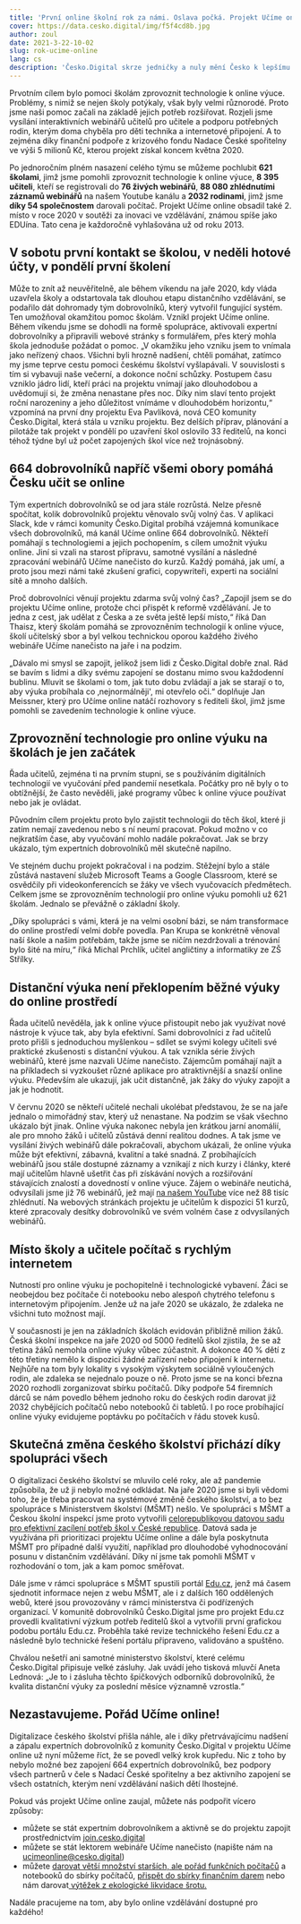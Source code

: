 ```yaml
---
title: 'První online školní rok za námi. Oslava počká. Projekt Učíme online má stále napilno'
cover: https://data.cesko.digital/img/f5f4cd8b.jpg
author: zoul
date: 2021-3-22-10-02
slug: rok-ucime-online
lang: cs
description: 'Česko.Digital skrze jedničky a nuly mění Česko k lepšímu. Od března minulého roku se mimo jiné zasloužilo i o rychlou pomoc školám, učitelům a rodinám v nouzi. V okamžiku, kdy pandemie ochromila celý svět, tým expertních dobrovolníků v oblasti IT spojil své síly s American Academy, komunitami GUG.cz a Microsoft Studentské trenérské centrum a odstartovali okamžitou pomoc školám, kterým výrazně usnadnili přechod na distanční výuku. Tak vznikl projekt Učíme online.'
---
```


Prvotním cílem bylo pomoci školám zprovoznit technologie k online výuce. Problémy, s nimiž se nejen školy potýkaly, však byly velmi různorodé. Proto jsme naši pomoc začali na základě jejich potřeb rozšiřovat. Rozjeli jsme vysílání interaktivních webinářů učitelů pro učitele a podporu potřebných rodin, kterým doma chyběla pro děti technika a internetové připojení. A to zejména díky finanční podpoře z krizového fondu Nadace České spořitelny ve výši 5 milionů Kč, kterou projekt získal koncem května 2020. 

Po jednoročním plném nasazení celého týmu se můžeme pochlubit **621 školami**, jimž jsme pomohli zprovoznit technologie k online výuce, **8 395 učiteli**, kteří se registrovali do **76 živých webinářů**, **88 080 zhlédnutími záznamů webinářů** na našem Youtube kanálu a **2032 rodinami**, jimž jsme **díky 54 společnostem** darovali počítač. Projekt Učíme online obsadil také 2. místo v roce 2020 v soutěži za inovaci ve vzdělávání, známou spíše jako EDUína. Tato cena je každoročně vyhlašována už od roku 2013.

## V sobotu první kontakt se školou, v neděli hotové účty, v pondělí první školení

Může to znít až neuvěřitelně, ale během víkendu na jaře 2020, kdy vláda uzavřela školy a odstartovala tak dlouhou etapu distančního vzdělávání, se podařilo dát dohromady tým dobrovolníků, který vytvořil fungující systém. Ten umožňoval okamžitou pomoc školám. Vznikl projekt Učíme online. Během víkendu jsme se dohodli na formě spolupráce, aktivovali expertní dobrovolníky a připravili webové stránky s formulářem, přes který mohla škola jednoduše požádat o pomoc. „V okamžiku jeho vzniku jsem to vnímala jako neřízený chaos. Všichni byli hrozně nadšení, chtěli pomáhat, zatímco my jsme teprve cestu pomoci českému školství vyšlapávali. V souvislosti s tím si vybavuji naše večerní, a dokonce noční schůzky. Postupem času vzniklo jádro lidí, kteří práci na projektu vnímají jako dlouhodobou a uvědomují si, že změna nenastane přes noc. Díky nim slaví tento projekt roční narozeniny a jeho důležitost vnímáme v dlouhodobém horizontu,“ vzpomíná na první dny projektu Eva Pavlíková, nová CEO komunity Česko.Digital, která stála u vzniku projektu. Bez delších příprav, plánování a pilotáže tak projekt v pondělí po uzavření škol oslovilo 33 ředitelů, na konci téhož týdne byl už počet zapojených škol více než trojnásobný.

## 664 dobrovolníků napříč všemi obory pomáhá Česku učit se online

Tým expertních dobrovolníků se od jara stále rozrůstá. Nelze přesně spočítat, kolik dobrovolníků projektu věnovalo svůj volný čas. V aplikaci Slack, kde v rámci komunity Česko.Digital probíhá vzájemná komunikace všech dobrovolníků, má kanál Učíme online 664 dobrovolníků. Někteří pomáhají s technologiemi a jejich pochopením, s cílem umožnit výuku online. Jiní si vzali na starost přípravu, samotné vysílání a následné zpracování webinářů Učíme nanečisto do kurzů. Každý pomáhá, jak umí, a proto jsou mezi námi také zkušení grafici, copywriteři, experti na sociální sítě a mnoho dalších.

Proč dobrovolníci věnují projektu zdarma svůj volný čas? „Zapojil jsem se do projektu Učíme online, protože chci přispět k reformě vzdělávání. Je to jedna z cest, jak udělat z Česka a ze světa ještě lepší místo,“ říká Dan Thaisz, který školám pomáhá se zprovozněním technologií k online výuce, školí učitelský sbor a byl velkou technickou oporou každého živého webináře Učíme nanečisto na jaře i na podzim.

„Dávalo mi smysl se zapojit, jelikož jsem lidi z Česko.Digital dobře znal. Rád se bavím s lidmi a díky svému zapojení se dostanu mimo svou každodenní bublinu. Mluvit se školami o tom, jak tuto dobu zvládají a jak se starají o to, aby výuka probíhala co ‚nejnormálněji', mi otevřelo oči.“ doplňuje Jan Meissner, který pro Učíme online natáčí rozhovory s řediteli škol, jimž jsme pomohli se zavedením technologie k online výuce.

## Zprovoznění technologie pro online výuku na školách je jen začátek

Řada učitelů, zejména ti na prvním stupni, se s používáním digitálních technologií ve vyučování před pandemií nesetkala. Počátky pro ně byly o to obtížnější, že často nevěděli, jaké programy vůbec k online výuce používat nebo jak je ovládat. 

Původním cílem projektu proto bylo zajistit technologii do těch škol, které ji zatím nemají zavedenou nebo s ní neumí pracovat. Pokud možno v co nejkratším čase, aby vyučování mohlo nadále pokračovat. Jak se brzy ukázalo, tým expertních dobrovolníků měl skutečně napilno.

Ve stejném duchu projekt pokračoval i na podzim. Stěžejní bylo a stále zůstává nastavení služeb Microsoft Teams a Google Classroom, které se osvědčily při videokonferencích se žáky ve všech vyučovacích předmětech. Celkem jsme se zprovozněním technologií pro online výuku pomohli už 621 školám. Jednalo se převážně o základní školy.

„Díky spolupráci s vámi, která je na velmi osobní bázi, se nám transformace do online prostředí velmi dobře povedla. Pan Krupa se konkrétně věnoval naší škole a našim potřebám, takže jsme se ničím nezdržovali a trénování bylo šité na míru,“ říká Michal Prchlík, učitel angličtiny a informatiky ze ZŠ Střílky.

## Distanční výuka není překlopením běžné výuky do online prostředí 

Řada učitelů nevěděla, jak k online výuce přistoupit nebo jak využívat nové nástroje k výuce tak, aby byla efektivní.  Sami dobrovolníci z řad učitelů proto přišli s jednoduchou myšlenkou – sdílet se svými kolegy učiteli své praktické zkušenosti s distanční výukou. A tak vznikla série živých webinářů, které jsme nazvali Učíme nanečisto. Zájemcům pomáhají najít a na příkladech si vyzkoušet různé aplikace pro atraktivnější a snazší online výuku. Především ale ukazují, jak učit distančně, jak žáky do výuky zapojit a jak je hodnotit. 

V červnu 2020 se někteří učitelé nechali ukolébat představou, že se na jaře jednalo o mimořádný stav, který už nenastane. Na podzim se však všechno ukázalo být jinak. Online výuka nakonec nebyla jen krátkou jarní anomálií, ale pro mnoho žáků i učitelů zůstává denní realitou dodnes. A tak jsme ve vysílání živých webinářů dále pokračovali, abychom ukázali, že online výuka může být efektivní, zábavná, kvalitní a také snadná. Z probíhajících webinářů jsou stále dostupné záznamy a vznikají z nich kurzy i články, které mají učitelům hlavně ušetřit čas při získávání nových a rozšiřování stávajících znalostí a dovedností v online výuce. Zájem o webináře neutichá, odvysílali jsme již 76 webinářů, jež mají [na našem YouTube](https://www.youtube.com/channel/UCuiB7M-pBvI7drmtwKrYCrQ) více než 88 tisíc zhlédnutí. Na webových stránkách projektu je učitelům k dispozici 51 kurzů, které zpracovaly desítky dobrovolníků ve svém volném čase z odvysílaných webinářů.

## Místo školy a učitele počítač s rychlým internetem  

Nutností pro online výuku je pochopitelně i technologické vybavení. Žáci se neobejdou bez počítače či notebooku nebo alespoň chytrého telefonu s internetovým připojením. Jenže už na jaře 2020 se ukázalo, že zdaleka ne všichni tuto možnost mají.

V současnosti je jen na základních školách evidován přibližně milion žáků. Česká školní inspekce na jaře 2020 od 5000 ředitelů škol zjistila, že se až třetina žáků nemohla online výuky vůbec zúčastnit. A dokonce 40 % dětí z této třetiny nemělo k dispozici žádné zařízení nebo připojení k internetu. Nejhůře na tom byly lokality s vysokým výskytem sociálně vyloučených rodin, ale zdaleka se nejednalo pouze o ně. Proto jsme se na konci března 2020 rozhodli zorganizovat sbírku počítačů. Díky podpoře 54 firemních dárců se nám povedlo během jednoho roku do českých rodin darovat již 2032 chybějících počítačů nebo notebooků či tabletů. I po roce probíhající online výuky evidujeme poptávku po počítačích v řádu stovek kusů.

## Skutečná změna českého školství přichází díky spolupráci všech  

O digitalizaci českého školství se mluvilo celé roky, ale až pandemie způsobila, že už ji nebylo možné odkládat. Na jaře 2020 jsme si byli vědomi toho, že je třeba pracovat na systémové změně českého školství, a to bez spolupráce s Ministerstvem školství (MŠMT) nešlo. Ve spolupráci s MŠMT a Českou školní inspekcí jsme proto vytvořili [celorepublikovou datovou sadu pro efektivní zacílení potřeb škol v České republice](https://datastudio.google.com/reporting/acb2d796-ee3b-4277-ab4c-5ff6401ed9a3/page/qBLaB). Datová sada je využívána při prioritizaci projektu Učíme online a dále byla poskytnuta MŠMT pro případné další využití, například pro dlouhodobé vyhodnocování posunu v distančním vzdělávání. Díky ní jsme tak pomohli MŠMT v rozhodování o tom, jak a kam pomoc směřovat. 

Dále jsme v rámci spolupráce s MŠMT spustili portál [Edu.cz](https://www.edu.cz/), jenž má časem sjednotit informace nejen z webu MŠMT, ale i z dalších 160 oddělených webů, které jsou provozovány v rámci ministerstva či podřízených organizací. V komunitě dobrovolníků Česko.Digital jsme pro projekt Edu.cz provedli kvalitativní výzkum potřeb ředitelů škol a vytvořili první grafickou podobu portálu Edu.cz. Proběhla také revize technického řešení Edu.cz a následně bylo technické řešení portálu připraveno, validováno a spuštěno.

Chválou nešetří ani samotné ministerstvo školství, které celému Česko.Digital připisuje velké zásluhy. Jak uvádí jeho tisková mluvčí Aneta Lednová: „Je to i zásluha těchto špičkových odborníků dobrovolníků, že kvalita distanční výuky za poslední měsíce významně vzrostla.“

## Nezastavujeme. Pořád Učíme online!

Digitalizace českého školství přišla náhle, ale i díky přetrvávajícímu nadšení a zápalu expertních dobrovolníků z komunity Česko.Digital v projektu Učíme online už nyní můžeme říct, že se povedl velký krok kupředu. Nic z toho by nebylo možné bez zapojení 664 expertních dobrovolníků, bez podpory všech partnerů v čele s Nadací České spořitelny a bez aktivního zapojení se všech ostatních, kterým není vzdělávání našich dětí lhostejné.

Pokud vás projekt Učíme online zaujal, můžete nás podpořit vícero způsoby: 

- můžete se stát expertním dobrovolníkem a aktivně se do projektu zapojit prostřednictvím [join.cesko.digital](https://join.cesko.digital/)
- můžete se stát lektorem webináře Učíme nanečisto (napište nám na ucimeonline@cesko.digital)
- můžete [darovat větší množství starších, ale pořád funkčních počítačů](https://www.ucimeonline.cz/aktivity/sbirka-pocitacu/chci-darovat-pocitace/) a notebooků do sbírky počítačů, [přispět do sbírky finančním darem](https://www.darujme.cz/projekt/1203574#informace) nebo nám darovat[ výtěžek z ekologické likvidace šrotu.](https://airtable.com/shriJGJosWQq6jTLU)

Nadále pracujeme na tom, aby bylo online vzdělávání dostupné pro každého!